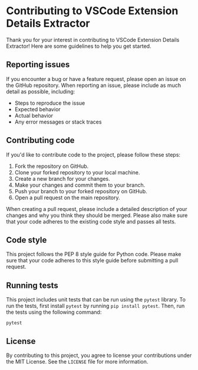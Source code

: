 # Contributing to VSCode Extension Details Extractor

Thank you for your interest in contributing to VSCode Extension Details Extractor! Here are some guidelines to help you get started.

## Reporting issues

If you encounter a bug or have a feature request, please open an issue on the GitHub repository. When reporting an issue, please include as much detail as possible, including:

- Steps to reproduce the issue
- Expected behavior
- Actual behavior
- Any error messages or stack traces

## Contributing code

If you'd like to contribute code to the project, please follow these steps:

1. Fork the repository on GitHub.
2. Clone your forked repository to your local machine.
3. Create a new branch for your changes.
4. Make your changes and commit them to your branch.
5. Push your branch to your forked repository on GitHub.
6. Open a pull request on the main repository.

When creating a pull request, please include a detailed description of your changes and why you think they should be merged. Please also make sure that your code adheres to the existing code style and passes all tests.

## Code style

This project follows the PEP 8 style guide for Python code. Please make sure that your code adheres to this style guide before submitting a pull request.

## Running tests

This project includes unit tests that can be run using the `pytest` library. To run the tests, first install `pytest` by running `pip install pytest`. Then, run the tests using the following command:

```shell
pytest
```

## License

By contributing to this project, you agree to license your contributions under the MIT License. See the `LICENSE` file for more information.
